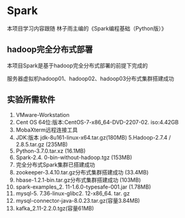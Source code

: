# Spark
本项目学习内容跟随 林子雨主编的《Spark编程基础（Python版）》

## hadoop完全分布式部署
本项目Spark是基于hadoop完全分布式部署的前提下完成的

服务器虚拟机hadoop01、hadoop02、hadoop03分布式集群搭建成功

## 实验所需软件
1. VMware-Workstation
2. Cent OS 64位:版本:CentOS-7-x86_64-DVD-2207-02. iso:4.42GB
3. MobaXterm远程连接工具
4. JDK:版本 jdk-8u161-linux-x64.tar.gz(180MB)
5.Hadoop-2.7.4 / 2.8.5.tar.gz (235MB)
6. Python-3.7.0.tar.xz (16.1MB)
7. Spark-2.4. 0-bin-without-hadoop.tgz (153MB)
8. 完全分布式Spark集群已搭建成功
9. zookeeper-3.4.10.tar.gz分布式集群搭建成功 (33.4MB)
10. hbase-1.2.1-bin.tar.gz分布式集群搭建成功 (103MB)
11. spark-examples_2. 11-1.6.0-typesafe-001.jar (1.78MB)
12. mysql-5. 7.36-linux-glibc2. 12-x86_64. tar. gz
13. mysql-connector-java-8.0.23.tar.gz(容量3.84MB)
14. kafka_2.11-2.2.0.tgz(容量61MB)

